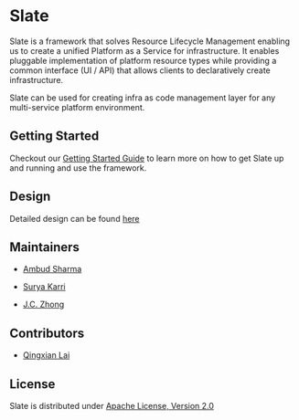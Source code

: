 # Slate
Slate is a framework that solves Resource Lifecycle Management enabling us to create a unified Platform as a Service for infrastructure. It enables pluggable
implementation of platform resource types while providing a common interface (UI / API) that allows clients to declaratively create infrastructure.

Slate can be used for creating infra as code management layer for any multi-service platform environment.

## Getting Started

Checkout our [Getting Started Guide](docs/GettingStarted.md) to learn more on how to get Slate up and running and use the framework.

## Design

Detailed design can be found [here](docs/Design.md)

## Maintainers

- [Ambud Sharma](https://github.com/ambud)

- [Surya Karri](https://github.com/suryabhaskarkarri)

- [J.C. Zhong](https://github.com/jczhong84)

## Contributors

- [Qingxian Lai](https://github.com/QingxianLai)

## License

Slate is distributed under [Apache License, Version 2.0](LICENSE)